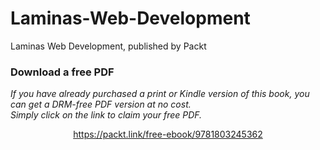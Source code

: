 # Laminas-Web-Development
Laminas Web Development, published by Packt
### Download a free PDF

 <i>If you have already purchased a print or Kindle version of this book, you can get a DRM-free PDF version at no cost.<br>Simply click on the link to claim your free PDF.</i>
<p align="center"> <a href="https://packt.link/free-ebook/9781803245362">https://packt.link/free-ebook/9781803245362 </a> </p>